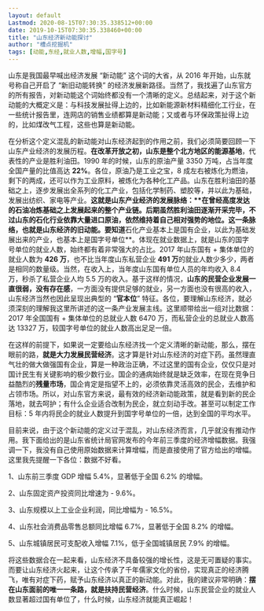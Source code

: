 ```yaml
---
layout: default
Lastmod: 2020-08-15T07:30:35.338512+00:00
date: 2019-10-15T07:30:35.338460+00:00
title: "山东经济新动能探讨"
author: "槽点挖掘机"
tags: [动能,东经,就业人数,增幅,国字号]
---
```


山东是我国最早喊出经济发展 “新动能” 这个词的大省，从 2016 年开始，山东就号称自己开启了 “新旧动能转换” 的经济发展新路径。当然了，我找遍了山东官方的所有报告，对新动能这个词始终都没有一个清晰的定义。总结起来，对于这个新动能的大概定义是：与科技发展扯得上边的，比如新能源新材料精细化工行业，在一些统计报告里，连网店的销售业绩都算是新动能；又或者与环保政策扯得上边的，比如煤改气工程，这些也算是新动能。

在分析这个定义混乱的新动能对山东经济起到的作用之前，我们必须简要回顾一下山东产业经济的发展历程。**在改革开放之初，山东是整个北方地区的能源基地**，代表性的产业是胜利油田。1990 年的时候，山东的原油产量 3350 万吨，占当年度全国产量的比值高达 **22%**。各位，原油乃是工业之宝，8 成左右被炼化为燃油，剩下的两成，还可以作为工业原料，被炼化为各种化工产品。山东在胜利油田的基础之上，逐步发展出全系列的化工产业，包括化学制药、塑胶等，并以此为基础，发展出纺织、家电等产业。**这就是山东产业经济的发展脉络：****在曾经高度发达的石油冶炼基础之上发展起来的整个产业链。**后期虽然胜利油田逐渐开采完毕，不过山东的石化行业依靠大量进口原油，依然维持着自己相对强势的地位。这一条脉络，也就是山东经济的**旧动能**。要知道**石化产业基本上是国有企业，以此为基础发展出来的产业，也基本上是国字号单位**。体现在就业数据上，就是山东的国字号单位的就业人数，始终都有着非常强大的占比。2017 年山东国有 + 集体单位的就业人数为 **426 万**，也不比当年度山东私营企业 **491 万**的就业人数少多少，两者是相同的数量级。当然，在收入上，当年度山东国有单位人员的年均收入 8.4 万，秒杀了私营企业人均 5.5 万的收入。基于这样的情况，**山东的民营企业发展一直很弱，没有存在感**，一方面没有提供足够的就业，另一方面也没有很高的收入，山东经济当然也因此呈现出典型的 “**官本位**” 特征。各位，要理解山东经济，就必须深刻的理解我这里所讲述的这一条产业发展主线。这里顺带给出一组对比数据：2017 年全国国有 + 集体单位的总就业人数 6470 万，而私营企业的总就业人数高达 13327 万，较国字号单位的就业人数高出足足一倍。

在这样的前提下，如果说一定要给山东经济找一个定义清晰的新动能，那么，摆在眼前的路，**就是大力发展民营经济**。这才算是针对山东经济的对症下药。虽然理直气壮的做大做强国有企业，算是一种政治正确，不过这里的国有企业，仅仅只是对国计民生有关键影响的极少数行业。国企的通病始终就是缺乏效率，在现在竞争日益酷烈的**残量市场**，国企肯定是指望不上的，必须依靠灵活高效的民企，去维护和占领市场。所以，对山东官方来说，最有效的经济新动能政策，就是看到新的民企落地，就去呵护；有什么企业适合改制为民企，就立刻动手改。甚至可以制定工作目标：5 年内将民企的就业人数提升到国字号单位的一倍，达到全国的平均水平。

目前来说，由于这个新动能的定义过于混乱，对山东经济而言，几乎就没有推动作用。我下面给出的是山东省统计局官网发布的今年前三季度的经济增幅数据。我强调一下，我没有自己使用原始数据来计算增幅，而是直接使用了官方给出的增幅。这里我先提醒一下各位：数据不好看。

1、山东前三季度 GDP 增幅 5.4%，显著低于全国 6.2% 的增幅。

2、山东固定资产投资同比增速为 - 9.6%。  

3、山东规模以上工业企业利润，同比增幅为 - 16.5%。  

4、山东社会消费品零售总额同比增幅 6.7%，显著低于全国 8.2% 的增幅。  

5、山东城镇居民可支配收入增幅 7.1%，低于全国城镇居民 7.9% 的增幅。

将这些数据合在一起来看，山东经济不具备较强的增长性，这是无可置疑的事实。而要让山东经济火起来，让这个传承了千年儒家文化的省份，实现真正的经济腾飞，唯有对症下药，赋予山东经济以真正的新动能。对此，我的建议非常明确：**摆在山东面前的唯一一条路，就是扶持民营经济**。什么时候，山东民营企业的就业人数显著超过国有单位了，什么时候，山东经济就能真正崛起！


